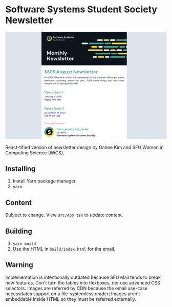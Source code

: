 # Software Systems Student Society Newsletter

![Image](docs/example.png)

React-tified version of newsletter design by Gahee Kim and SFU Women in Computing Science (WiCS).

## Installing

1. Install Yarn package manager
2. `yarn`

## Content

Subject to change.
View `src/App.tsx` to update content.

## Building

1. `yarn build`
2. Use the HTML in `build/index.html` for the email.

## Warning

Implementation is intentionally outdated because SFU Mail tends to break new features.
Don't turn the tables into flexboxes, nor use advanced CSS selectors.
Images are referred by CDN because the email use-case necessitates support on a file-systemless reader;
Images aren't embeddable inside HTML so they must be referred externally.
